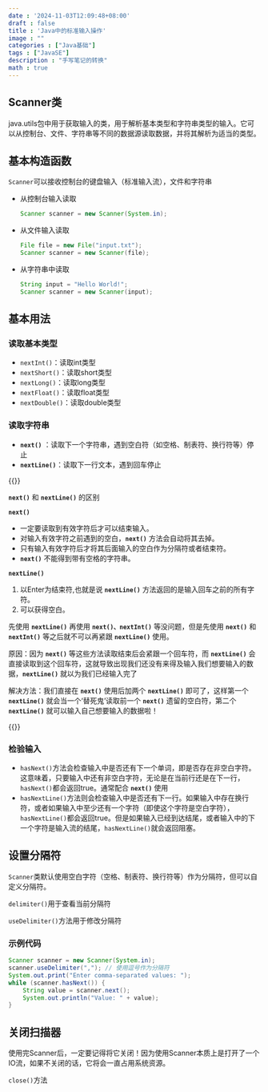 ```yaml
---
date : '2024-11-03T12:09:48+08:00'
draft : false
title : 'Java中的标准输入操作'
image : ""
categories : ["Java基础"]
tags : ["JavaSE"]
description : "手写笔记的转换"
math : true
---
```


## Scanner类

java.utils包中用于获取输入的类，用于解析基本类型和字符串类型的输入。它可以从控制台、文件、字符串等不同的数据源读取数据，并将其解析为适当的类型。

## 基本构造函数

`Scanner`可以接收控制台的键盘输入（标准输入流），文件和字符串

- 从控制台输入读取

  ```java
  Scanner scanner = new Scanner(System.in);
  ```

- 从文件输入读取

  ```java
  File file = new File("input.txt");
  Scanner scanner = new Scanner(file);
  ```

- 从字符串中读取

  ```java
  String input = "Hello World!";
  Scanner scanner = new Scanner(input);
  ```

  

## 基本用法

### 读取基本类型

- `nextInt()`：读取int类型
- `nextShort()`：读取short类型
- `nextLong()`：读取long类型
- `nextFloat()`：读取float类型
- `nextDouble()`：读取double类型

### 读取字符串

- **`next()`** ：读取下一个字符串，遇到空白符（如空格、制表符、换行符等）停止
- **`nextLine()`**：读取下一行文本，遇到回车停止

{{<notice tip>}}

**`next()`** 和 **`nextLine()`** 的区别

**`next()`**

- 一定要读取到有效字符后才可以结束输入。
- 对输入有效字符之前遇到的空白，**`next()`** 方法会自动将其去掉。
- 只有输入有效字符后才将其后面输入的空白作为分隔符或者结束符。
- **`next()`** 不能得到带有空格的字符串。

**`nextLine()`**

1. 以Enter为结束符,也就是说 **`nextLine()`** 方法返回的是输入回车之前的所有字符。
2. 可以获得空白。

先使用 **`nextLine()`** 再使用 **`next()、nextInt()`** 等没问题，但是先使用 **`next()`** 和 **`nextInt()`** 等之后就不可以再紧跟 **`nextLine()`** 使用。

原因：因为 **`next()`** 等这些方法读取结束后会紧跟一个回车符，而 **`nextLine()`** 会直接读取到这个回车符，这就导致出现我们还没有来得及输入我们想要输入的数据，**`nextLine()`** 就以为我们已经输入完了

解决方法：我们直接在 **`next()`** 使用后加两个 **`nextLine()`** 即可了，这样第一个 **`nextLine()`** 就会当一个‘替死鬼’读取前一个 **`next()`** 遗留的空白符，第二个 **`nextLine()`** 就可以输入自己想要输入的数据啦！

{{</notice>}}

### 检验输入

- `hasNext()`方法会检查输入中是否还有下一个单词，即是否存在非空白字符。这意味着，只要输入中还有非空白字符，无论是在当前行还是在下一行，`hasNext()`都会返回true。通常配合 **`next()`** 使用
- `hasNextLine()`方法则会检查输入中是否还有下一行。如果输入中存在换行符，或者如果输入中至少还有一个字符（即使这个字符是空白字符），`hasNextLine()`都会返回true。但是如果输入已经到达结尾，或者输入中的下一个字符是输入流的结尾，`hasNextLine()`就会返回阻塞。

## 设置分隔符

`Scanner`类默认使用空白字符（空格、制表符、换行符等）作为分隔符，但可以自定义分隔符。

`delimiter()`用于查看当前分隔符

`useDelimiter()`方法用于修改分隔符

### 示例代码

```java
Scanner scanner = new Scanner(System.in);
scanner.useDelimiter(","); // 使用逗号作为分隔符
System.out.print("Enter comma-separated values: ");
while (scanner.hasNext()) {
    String value = scanner.next();
    System.out.println("Value: " + value);
}
```



## 关闭扫描器

使用完Scanner后，一定要记得将它关闭！因为使用Scanner本质上是打开了一个IO流，如果不关闭的话，它将会一直占用系统资源。

`close()`方法